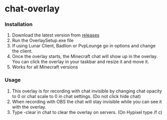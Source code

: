 # chat-overlay

### Installation
1. Download the latest version from [releases](https://github.com/Squidable/chat-overlay/releases)
2. Run the OverlaySetup.exe file
3. If using Lunar Client, Badlion or PvpLounge go in options and change the client.
4. Once the overlay starts, the Minecraft chat will show up in the overlay. You can click the overlay in your taskbar and resize it and move it.
5. Works for all Minecraft versions

### Usage
1. This overlay is for recording with chat invisible by changing chat opacity to 0 or chat scale to 0 in chat settings. (Do not click hide chat)
2. When recording with OBS the chat will stay invisible while you can see it with the overlay.
4. Type -clear in chat to clear the overlay on servers. (On Hypixel type /f c)
